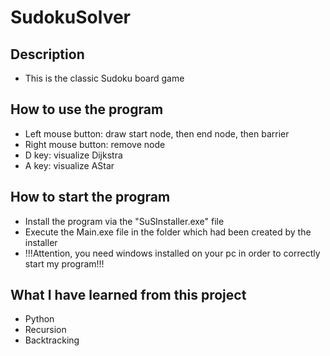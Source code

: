 # SudokuSolver

## Description

- This is the classic Sudoku board game

## How to use the program

- Left mouse button: draw start node, then end node, then barrier
- Right mouse button: remove node
- D key: visualize Dijkstra
- A key: visualize AStar

## How to start the program
 
- Install the program via the "SuSInstaller.exe" file
- Execute the Main.exe file in the folder which had been created by the installer
- !!!Attention, you need windows installed on your pc in order to correctly start my program!!!

## What I have learned from this project

- Python
- Recursion
- Backtracking
